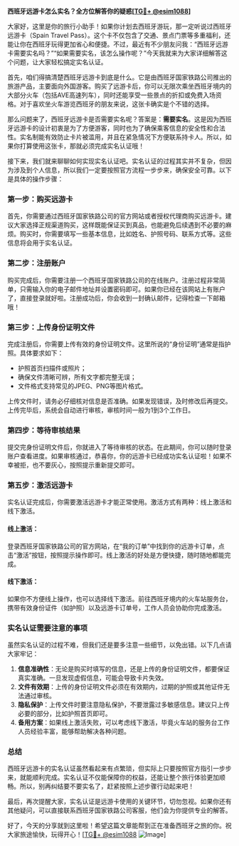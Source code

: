 **西班牙远游卡怎么实名？全方位解答你的疑惑[[TG💪+ @esim1088](https://t.me/s/esim1088)]**

大家好，这里是你的旅行小助手！如果你计划去西班牙游玩，那一定听说过西班牙远游卡（Spain Travel Pass）。这个卡不仅包含了交通、景点门票等多重福利，还能让你在西班牙玩得更加省心和便捷。不过，最近有不少朋友问我：“西班牙远游卡需要实名吗？”“如果需要实名，该怎么操作呢？”今天我就来为大家详细解答这个问题，让大家轻松搞定实名认证。

首先，咱们得搞清楚西班牙远游卡到底是什么。它是由西班牙国家铁路公司推出的旅游产品，主要面向外国游客。购买了远游卡后，你可以无限次乘坐西班牙境内的大部分火车（包括AVE高速列车），同时还能享受一些景点的折扣或免费入场资格。对于喜欢坐火车游览西班牙的朋友来说，这张卡确实是个不错的选择。

那么问题来了，西班牙远游卡是否需要实名呢？答案是：**需要实名**。这是因为西班牙远游卡的设计初衷是为了方便游客，同时也为了确保乘客信息的安全性和合法性。实名制能有效防止卡片被滥用，并且在紧急情况下方便联系持卡人。所以，如果你打算使用这张卡，那就必须完成实名认证哦！

接下来，我们就来聊聊如何实现实名认证吧。实名认证的过程其实并不复杂，但因为涉及到个人信息，所以我们一定要按照官方流程一步步来，确保安全可靠。以下是具体的操作步骤：

### 第一步：购买远游卡

首先，你需要通过西班牙国家铁路公司的官方网站或者授权代理商购买远游卡。建议大家选择正规渠道购买，这样既能保证买到真品，也能避免后续遇到不必要的麻烦。购买时，你需要填写一些基本信息，比如姓名、护照号码、联系方式等。这些信息将会用于实名认证。

### 第二步：注册账户

购买完成后，你需要注册一个西班牙国家铁路公司的在线账户。注册过程非常简单，只需输入你的电子邮件地址并设置密码即可。如果你已经在该网站上有账户了，直接登录就好啦。注册成功后，你会收到一封确认邮件，记得检查一下邮箱哦！

### 第三步：上传身份证明文件

完成注册后，你需要上传有效的身份证明文件。这里所说的“身份证明”通常是指护照。具体要求如下：
- 护照首页扫描件或照片；
- 确保文件清晰可辨，所有文字都完整无误；
- 文件格式支持常见的JPEG、PNG等图片格式。

上传文件时，请务必仔细核对信息是否准确。如果发现错误，及时修改后再提交。上传完毕后，系统会自动进行审核，审核时间一般为1到3个工作日。

### 第四步：等待审核结果

提交完身份证明文件后，你就进入了等待审核的状态。在此期间，你可以随时登录账户查看进度。如果审核通过，恭喜你，你的远游卡已经成功实名认证啦！如果不幸被拒，也不要灰心，按照提示重新提交即可。

### 第五步：激活远游卡

实名认证完成后，你需要激活远游卡才能正常使用。激活方式有两种：线上激活和线下激活。

#### 线上激活：
登录西班牙国家铁路公司的官方网站，在“我的订单”中找到你的远游卡订单，点击“激活”按钮，按照提示操作即可。线上激活的好处是方便快捷，随时随地都能完成。

#### 线下激活：
如果你不方便线上操作，也可以选择线下激活。前往西班牙境内的火车站服务台，携带有效身份证件（如护照）以及远游卡订单号，工作人员会协助你完成激活。

### 实名认证需要注意的事项

虽然实名认证的过程不难，但我们还是要多注意一些细节，以免出错。以下几点请大家牢记：
1. **信息准确性**：无论是购买时填写的信息，还是上传的身份证明文件，都要保证真实准确。一旦发现虚假信息，可能会导致卡片失效。
2. **文件有效期**：上传的身份证明文件必须在有效期内，过期的护照或其他证件无法通过审核。
3. **隐私保护**：上传文件时要注意隐私保护，不要泄露过多敏感信息。建议只上传必要的部分，比如护照首页即可。
4. **备用方案**：如果线上激活失败，可以考虑线下激活，毕竟火车站的服务台工作人员经验丰富，能够帮助解决各种问题。

### 总结

西班牙远游卡的实名认证虽然看起来有点繁琐，但实际上只要按照官方指引一步步来，就能顺利完成。实名认证不仅能保障你的权益，还能让整个旅行体验更加顺畅。所以，别再纠结要不要实名了，赶紧按照上述步骤行动起来吧！

最后，再次提醒大家，实名认证是远游卡使用的关键环节，切勿忽视。如果你还有其他疑问，可以直接联系西班牙国家铁路公司客服，他们会为你提供专业的解答。

好了，今天的分享就到这里啦！希望这篇文章能帮到正在准备西班牙之旅的你。祝大家旅途愉快，玩得开心！[[TG💪+ @esim1088](https://t.me/s/esim1088) ![Image](https://i.postimg.cc/4NQfJmqS/Snipaste-2025-05-13-00-14-12.png)]